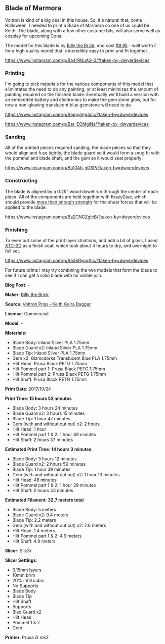 ## Blade of Marmora

Voltron is kind of a big deal in this house. So, it's natural that, come Halloween, I
needed to print a Blade of Marmora so one of us could be Keith. The blade, along with
a few other costume bits, will also serve well as cosplay for upcoming Cons. 

The model for this blade is by [Billy the Brick](http://billythebrick.storenvy.com/),
and cost [$9.95](http://billythebrick.storenvy.com/products/18957625-voltron-prop-keith-galra-dagger-for-cosplay-stl-files-for-3d-printing) - well
worth it for a high quality model that is incredibly easy to print and fit together.

https://www.instagram.com/p/Ba4rRNuAG-2/?taken-by=dwyerdevices

### Printing

I'm going to pick materials for the various components of this model that elimintates
the need to do any painting, or at least minimizes the amount of painting required on
the finished blade. Eventually we'll build a version with an embedded battery and electronics
to make the gem stone glow, but for now a non-glowing translucent blue gemstone will need to do.

https://www.instagram.com/p/BappyHjg4cc/?taken-by=dwyerdevices

https://www.instagram.com/p/Bar_EOMgiNs/?taken-by=dwyerdevices

### Sanding

All of the printed pieces required sanding; the blade pieces so that they would align
and fuse tightly, the blade guard so it would form a snug fit with the pommel and blade
shaft, and the gem so it would seat properly:

https://www.instagram.com/p/Ba10Ab-gDSP/?taken-by=dwyerdevices

### Constructing

The blade is aligned by a 0.25" wood dowel run through the center of each piece. All of the
components are held together with KrazyGlue, which should provide [more than enough strength](http://www.dwyerdevices.com/2017/11/04/glue-tests/)
for the shear forces that will be applied to the blade.

https://www.instagram.com/p/Ba2CNGZgIcB/?taken-by=dwyerdevices

### Finishing

To even out some of the print layer striations, and add a bit of gloss, I used [XTC-3D](https://www.smooth-on.com/products/xtc-3d/) as
a finish coat, which took about 4 hours to dry, and overnight to full set.

https://www.instagram.com/p/Ba36RyogAIc/?taken-by=dwyerdevices


For future prints I may try combining the two models that form the blade to see
if I can get a solid blade with no visible join.

**Blog Post**: -

**Maker**: [Billy the Brick](http://billythebrick.storenvy.com/)

**Source**: [Voltron Prop - Keith Galra Dagger](http://billythebrick.storenvy.com/products/18957625-voltron-prop-keith-galra-dagger-for-cosplay-stl-files-for-3d-printing)

**License**: Commercial

**Model**: -

**Materials**:

 - Blade Body: Inland Silver PLA 1.75mm
 - Blade Guard x2: Inland Silver PLA 1.75mm
 - Blade Tip: Inland Silver PLA 1.75mm
 - Gem x2: Gizmodorks Translucent Blue PLA 1.75mm
 - Hilt Head: Prusa Black PETG 1.75mm
 - Hilt Pommel part 1: Prusa Black PETG 1.75mm
 - Hilt Pommel part 2: Prusa Black PETG 1.75mm
 - Hilt Shaft: Prusa Black PETG 1.75mm 

**Print Date**: 2017/10/24

**Print Time**: **15 hours 52 minutes**

 - Blade Body: 3 hours 24 minutes
 - Blade Guard x2: 3 hours 15 minutes
 - Blade Tip: 1 hour 47 minutes
 - Gem (with and without cut out) x2: 2 hours
 - Hilt Head: 1 hour
 - Hilt Pommel part 1 & 2: 1 hour 49 minutes
 - Hilt Shaft: 2 hours 37 minutes

**Estimated Print Time**: **14 hours 3 minutes**

 - Blade Body: 3 hours 12 minutes
 - Blade Guard x2: 2 hours 59 minutes
 - Blade Tip: 1 hour 39 minutes
 - Gem (with and without cut out) x2: 1 hour 13 minutes
 - Hilt Head: 48 minutes
 - Hilt Pommel part 1 & 2: 1 hour 29 minutes
 - Hilt Shaft: 2 hours 43 minutes


**Estimated Filament**: **32.7 meters total**

 - Blade Body: 5 meters
 - Blade Guard x2: 9.4 meters
 - Blade Tip: 2.2 meters
 - Gem (with and without cut out) x2: 2.6 meters
 - Hilt Head: 1.4 meters
 - Hilt Pommel part 1 & 2: 4.6 meters
 - Hilt Shaft: 4.9 meters

**Slicer**: Slic3r

**Slicer Settings**:

 - 0.15mm layers
 - 10mm brim
 - 20% infill cubic
 - No Supports
  - Blade Body
  - Blade Tip
  - Hilt Shaft
 - Supports
  - Blad Guard x2
  - Hilt Head
  - Pommel 1 & 2
  - Gem


**Printer**: Prusa i3 mk2